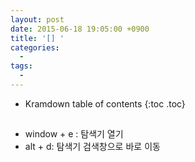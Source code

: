 ```yaml
---
layout: post
date: 2015-06-18 19:05:00 +0900
title: '[] '
categories:
  -
tags:
  -
---
```


* Kramdown table of contents
{:toc .toc}

##

- window + e : 탐색기 열기
- alt + d: 탐색기 검색창으로 바로 이동
